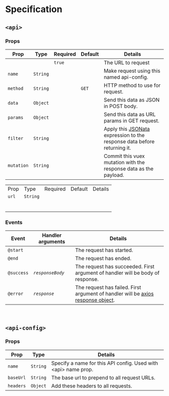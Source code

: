 # Specification

## `<api>`

### Props
| Prop       | Type     | Required | Default | Details                                                                                        |
| ---------- | -------- | -------- | ------- | ---------------------------------------------------------------------------------------------- |
|       |  | `true`   |         | The URL to request                                                                             |
| `name`     | `String` |          |         | Make request using this named api-config.                                                      |
| `method`   | `String` |          | `GET`   | HTTP method to use for request.                                                                |
| `data`     | `Object` |          |         | Send this data as JSON in POST body.                                                           |
| `params`   | `Object` |          |         | Send this data as URL params in GET request.                                                   |
| `filter`   | `String` |          |         | Apply this [JSONata](http://jsonata.org/) expression to the response data before returning it. |
| `mutation` | `String` |          |         | Commit this vuex mutation with the response data as the payload.                               |

<table>
  <tr>
    <td>Prop</td>
    <td>Type</td>
    <td>Required</td>
    <td>Default</td>
    <td>Details</td>
  </tr>
  <tr>
    <td><code>url</code></td>
    <td><code>String</code></td>
    <td></td>
    <td></td>
    <td></td>
  </tr>
  <tr>
    <td></td>
    <td></td>
    <td></td>
    <td></td>
    <td></td>
  </tr>
  <tr>
    <td></td>
    <td></td>
    <td></td>
    <td></td>
    <td></td>
  </tr>
  <tr>
    <td></td>
    <td></td>
    <td></td>
    <td></td>
    <td></td>
  </tr>
  <tr>
    <td></td>
    <td></td>
    <td></td>
    <td></td>
    <td></td>
  </tr>
  <tr>
    <td></td>
    <td></td>
    <td></td>
    <td></td>
    <td></td>
  </tr>
  <tr>
    <td></td>
    <td></td>
    <td></td>
    <td></td>
    <td></td>
  </tr>
</table>

### Events
| Event      | Handler arguments | Details                                                                                                                            |
| ---------- | ----------------- | ---------------------------------------------------------------------------------------------------------------------------------- |
| `@start`   |                   | The request has started.                                                                                                           |
| `@end`     |                   | The request has ended.                                                                                                             |
| `@success` | _`responseBody`_  | The request has succeeded. First argument of handler will be body of response.                                                     |
| `@error`   | _`response`_      | The request has failed. First argument of handler will be [axios response object](https://github.com/axios/axios#response-schema). |


<br>

## `<api-config>`

### Props
| Prop      | Type     | Details                                                         |
| --------- | -------- | --------------------------------------------------------------- |
| `name`    | `String` | Specify a name for this API config. Used with \<api> name prop. |
| `baseUrl` | `String` | The base url to prepend to all request URLs.                    |
| `headers` | `Object` | Add these headers to all requests.                              |